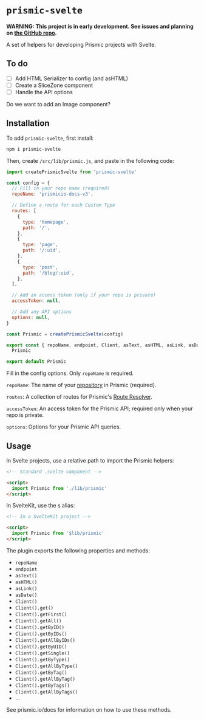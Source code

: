 # `prismic-svelte`

**WARNING: This project is in early development. See issues and planning on [the GitHub repo](https://github.com/samlfair/prismic-svelte).**

A set of helpers for developing Prismic projects with Svelte.

## To do

- [ ] Add HTML Serializer to config (and asHTML)
- [ ] Create a SliceZone component
- [ ] Handle the API options

Do we want to add an Image component?

## Installation

To add `prismic-svelte`, first install:

```bash
npm i prismic-svelte
```

Then, create `/src/lib/prismic.js`, and paste in the following code:

```js
import createPrismicSvelte from 'prismic-svelte'

const config = {
  // Fill in your repo name (required)
  repoName: 'prismicio-docs-v3',

  // Define a route for each Custom Type
  routes: [
    {
      type: 'homepage',
      path: '/',
    },
    {
      type: 'page',
      path: '/:uid',
    },
    {
      type: 'post',
      path: '/blog/:uid',
    },
  ],

  // Add an access token (only if your repo is private)
  accessToken: null,

  // Add any API options
  options: null,
}

const Prismic = createPrismicSvelte(config)

export const { repoName, endpoint, Client, asText, asHTML, asLink, asDate } =
  Prismic

export default Prismic
```

Fill in the config options. Only `repoName` is required.

`repoName`: The name of your [repository](https://prismic.io/docs/core-concepts/what-is-a-repo) in Prismic (required).

`routes`: A collection of routes for Prismic's [Route Resolver](https://prismic.io/docs/core-concepts/link-resolver-route-resolver).

`accessToken`: An access token for the Prismic API; required only when your repo is private.

`options`: Options for your Prismic API queries.

## Usage

In Svelte projects, use a relative path to import the Prismic helpers:

```html
<!-- Standard .svelte component -->

<script>
  import Prismic from './lib/prismic'
</script>
```

In SvelteKit, use the `$` alias:

```html
<!-- In a SvelteKit project -->

<script>
  import Prismic from '$lib/prismic'
</script>
```

The plugin exports the following properties and methods:

- `repoName`
- `endpoint`
- `asText()`
- `asHTML()`
- `asLink()`
- `asDate()`
- `Client()`
- `Client().get()`
- `Client().getFirst()`
- `Client().getAll()`
- `Client().getByID()`
- `Client().getByIDs()`
- `Client().getAllByIDs()`
- `Client().getByUID()`
- `Client().getSingle()`
- `Client().getByType()`
- `Client().getAllByType()`
- `Client().getByTag()`
- `Client().getAllByTag()`
- `Client().getByTags()`
- `Client().getAllByTags()`
- ...

See prismic.io/docs for information on how to use these methods.
